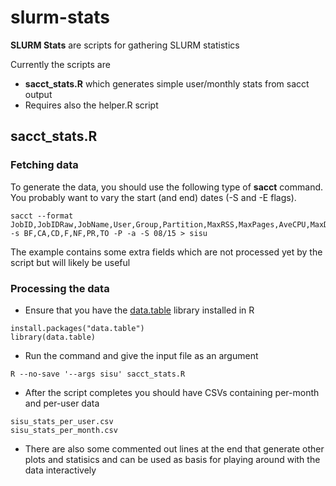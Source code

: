 # slurm-stats
**SLURM Stats** are scripts for gathering SLURM statistics

Currently the scripts are 
 - **sacct_stats.R** which generates simple user/monthly stats from sacct output
  - Requires also the helper.R script

## sacct_stats.R ##
### Fetching data
To generate the data, you should use the following type of **sacct** command. You probably want to vary the start (and end) dates (-S and -E flags).  

    sacct --format JobID,JobIDRaw,JobName,User,Group,Partition,MaxRSS,MaxPages,AveCPU,MaxDiskWrite,MaxDiskRead,MaxVMSize,NTasks,AllocCPUS,Submit,Start,Elapsed,End,State,ExitCode,ReqMem,Timelimit -s BF,CA,CD,F,NF,PR,TO -P -a -S 08/15 > sisu

The example contains some extra fields which are not processed yet by the script but will likely be useful

### Processing the data
 - Ensure that you have the [data.table](https://github.com/Rdatatable/data.table) library installed in R
```
install.packages("data.table")
library(data.table)
```
 - Run the command and give the input file as an argument
```
R --no-save '--args sisu' sacct_stats.R 
```
 - After the script completes you should have CSVs containing per-month and per-user data
```
sisu_stats_per_user.csv
sisu_stats_per_month.csv
```

 - There are also some commented out lines at the end that generate other plots and statisics and can be used as basis for playing around with the data interactively
